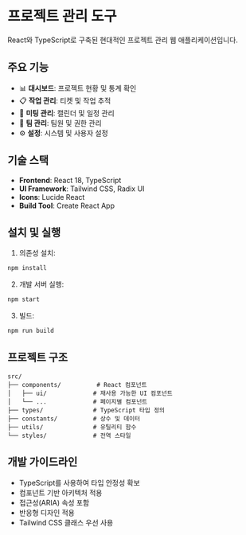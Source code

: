 # 프로젝트 관리 도구

React와 TypeScript로 구축된 현대적인 프로젝트 관리 웹 애플리케이션입니다.

## 주요 기능

- 📊 **대시보드**: 프로젝트 현황 및 통계 확인
- 📋 **작업 관리**: 티켓 및 작업 추적
- 📅 **미팅 관리**: 캘린더 및 일정 관리
- 👥 **팀 관리**: 팀원 및 권한 관리
- ⚙️ **설정**: 시스템 및 사용자 설정

## 기술 스택

- **Frontend**: React 18, TypeScript
- **UI Framework**: Tailwind CSS, Radix UI
- **Icons**: Lucide React
- **Build Tool**: Create React App

## 설치 및 실행

1. 의존성 설치:
```bash
npm install
```

2. 개발 서버 실행:
```bash
npm start
```

3. 빌드:
```bash
npm run build
```

## 프로젝트 구조

```
src/
├── components/          # React 컴포넌트
│   ├── ui/             # 재사용 가능한 UI 컴포넌트
│   └── ...             # 페이지별 컴포넌트
├── types/              # TypeScript 타입 정의
├── constants/          # 상수 및 데이터
├── utils/              # 유틸리티 함수
└── styles/             # 전역 스타일
```

## 개발 가이드라인

- TypeScript를 사용하여 타입 안정성 확보
- 컴포넌트 기반 아키텍처 적용
- 접근성(ARIA) 속성 포함
- 반응형 디자인 적용
- Tailwind CSS 클래스 우선 사용
